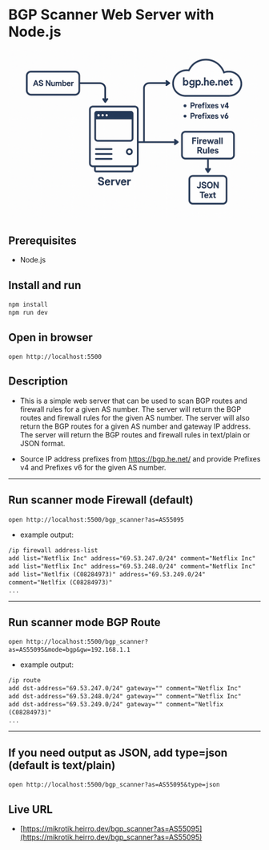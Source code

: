 # BGP Scanner Web Server with Node.js
![Flow BGP Scanner](banner.png)

## Prerequisites
- Node.js


## Install and run
```
npm install
npm run dev
```

## Open in browser
```
open http://localhost:5500
```

## Description
- This is a simple web server that can be used to scan BGP routes and firewall rules for a given AS number. The server will return the BGP routes and firewall rules for the given AS number. The server will also return the BGP routes for a given AS number and gateway IP address. The server will return the BGP routes and firewall rules in text/plain or JSON format.

- Source IP address prefixes from https://bgp.he.net/ and provide Prefixes v4 and Prefixes v6 for the given AS number.

---

## Run scanner mode Firewall (default)
```
open http://localhost:5500/bgp_scanner?as=AS55095
```
- example output:
```
/ip firewall address-list
add list="Netflix Inc" address="69.53.247.0/24" comment="Netflix Inc"
add list="Netflix Inc" address="69.53.248.0/24" comment="Netflix Inc"
add list="Netlfix (C08284973)" address="69.53.249.0/24" comment="Netlfix (C08284973)"
...
```
---

## Run scanner mode BGP Route
```
open http://localhost:5500/bgp_scanner?as=AS55095&mode=bgp&gw=192.168.1.1
```
- example output:
```
/ip route
add dst-address="69.53.247.0/24" gateway="" comment="Netflix Inc"
add dst-address="69.53.248.0/24" gateway="" comment="Netflix Inc"
add dst-address="69.53.249.0/24" gateway="" comment="Netlfix (C08284973)"
...
```
---
## If you need output as JSON, add type=json (default is text/plain)
```
open http://localhost:5500/bgp_scanner?as=AS55095&type=json
```

## Live URL
- [https://mikrotik.heirro.dev/bgp_scanner?as=AS55095](https://mikrotik.heirro.dev/bgp_scanner?as=AS55095)
